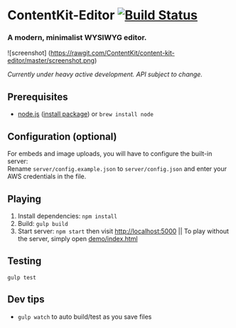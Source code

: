 # ContentKit-Editor [![Build Status](https://travis-ci.org/ContentKit/content-kit-editor.svg?branch=master)](https://travis-ci.org/ContentKit/content-kit-editor)
### A modern, minimalist WYSIWYG editor.

![screenshot]
(https://rawgit.com/ContentKit/content-kit-editor/master/screenshot.png)

*Currently under heavy active development.  API subject to change.*

## Prerequisites
* [node.js](http://nodejs.org/) ([install package](http://nodejs.org/download/)) or `brew install node`

## Configuration (optional)
For embeds and image uploads, you will have to configure the built-in server:  
Rename `server/config.example.json` to `server/config.json` and enter your AWS credentials in the file.

## Playing
1. Install dependencies: `npm install`
2. Build: `gulp build`
3. Start server: `npm start` then visit [http://localhost:5000](http://localhost:5000) || To play without the server, simply open [demo/index.html](demo/index.html)

## Testing
`gulp test`

## Dev tips
- `gulp watch` to auto build/test as you save files
